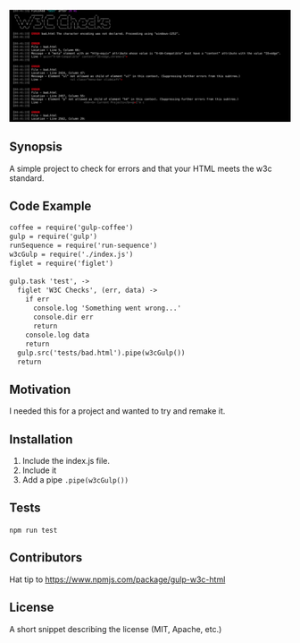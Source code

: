 ![alt tag](https://github.com/RobertJGabriel/gulp-w3c-validator-html/blob/master/dist/readme.png?raw=true)

## Synopsis

A simple project to check for errors and that your HTML meets the w3c standard.

## Code Example

```
coffee = require('gulp-coffee')
gulp = require('gulp')
runSequence = require('run-sequence')
w3cGulp = require('./index.js')
figlet = require('figlet')

gulp.task 'test', ->
  figlet 'W3C Checks', (err, data) ->
    if err
      console.log 'Something went wrong...'
      console.dir err
      return
    console.log data
    return
  gulp.src('tests/bad.html').pipe(w3cGulp())
  return

```

## Motivation

I needed this for a project and wanted to try and remake it.

## Installation
1. Include the index.js file.
2. Include it
3. Add a pipe ``.pipe(w3cGulp())``

## Tests

``npm run test``

## Contributors

Hat tip to https://www.npmjs.com/package/gulp-w3c-html

## License

A short snippet describing the license (MIT, Apache, etc.)
